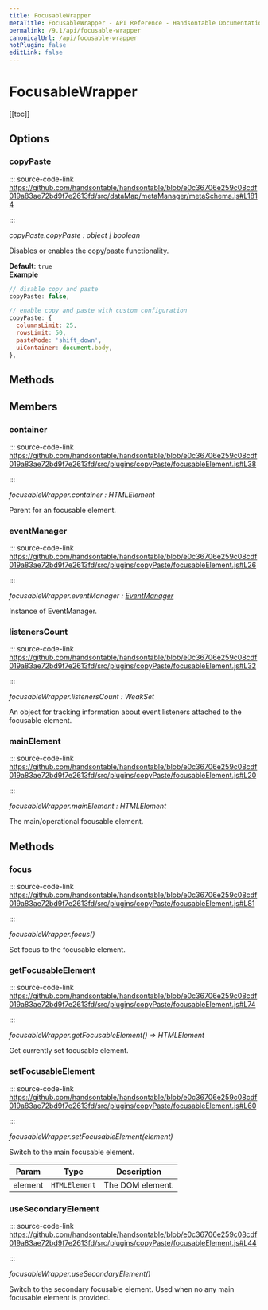 ```yaml
---
title: FocusableWrapper
metaTitle: FocusableWrapper - API Reference - Handsontable Documentation
permalink: /9.1/api/focusable-wrapper
canonicalUrl: /api/focusable-wrapper
hotPlugin: false
editLink: false
---
```


# FocusableWrapper

[[toc]]
## Options

### copyPaste
  
::: source-code-link https://github.com/handsontable/handsontable/blob/e0c36706e259c08cdf019a83ae72bd9f7e2613fd/src/dataMap/metaManager/metaSchema.js#L1814

:::

_copyPaste.copyPaste : object | boolean_

Disables or enables the copy/paste functionality.

**Default**: <code>true</code>  
**Example**  
```js
// disable copy and paste
copyPaste: false,

// enable copy and paste with custom configuration
copyPaste: {
  columnsLimit: 25,
  rowsLimit: 50,
  pasteMode: 'shift_down',
  uiContainer: document.body,
},
```

## Methods
## Members

### container
  
::: source-code-link https://github.com/handsontable/handsontable/blob/e0c36706e259c08cdf019a83ae72bd9f7e2613fd/src/plugins/copyPaste/focusableElement.js#L38

:::

_focusableWrapper.container : HTMLElement_

Parent for an focusable element.



### eventManager
  
::: source-code-link https://github.com/handsontable/handsontable/blob/e0c36706e259c08cdf019a83ae72bd9f7e2613fd/src/plugins/copyPaste/focusableElement.js#L26

:::

_focusableWrapper.eventManager : [EventManager](@/api/eventManager.md)_

Instance of EventManager.



### listenersCount
  
::: source-code-link https://github.com/handsontable/handsontable/blob/e0c36706e259c08cdf019a83ae72bd9f7e2613fd/src/plugins/copyPaste/focusableElement.js#L32

:::

_focusableWrapper.listenersCount : WeakSet_

An object for tracking information about event listeners attached to the focusable element.



### mainElement
  
::: source-code-link https://github.com/handsontable/handsontable/blob/e0c36706e259c08cdf019a83ae72bd9f7e2613fd/src/plugins/copyPaste/focusableElement.js#L20

:::

_focusableWrapper.mainElement : HTMLElement_

The main/operational focusable element.


## Methods

### focus
  
::: source-code-link https://github.com/handsontable/handsontable/blob/e0c36706e259c08cdf019a83ae72bd9f7e2613fd/src/plugins/copyPaste/focusableElement.js#L81

:::

_focusableWrapper.focus()_

Set focus to the focusable element.



### getFocusableElement
  
::: source-code-link https://github.com/handsontable/handsontable/blob/e0c36706e259c08cdf019a83ae72bd9f7e2613fd/src/plugins/copyPaste/focusableElement.js#L74

:::

_focusableWrapper.getFocusableElement() ⇒ HTMLElement_

Get currently set focusable element.



### setFocusableElement
  
::: source-code-link https://github.com/handsontable/handsontable/blob/e0c36706e259c08cdf019a83ae72bd9f7e2613fd/src/plugins/copyPaste/focusableElement.js#L60

:::

_focusableWrapper.setFocusableElement(element)_

Switch to the main focusable element.


| Param | Type | Description |
| --- | --- | --- |
| element | `HTMLElement` | The DOM element. |



### useSecondaryElement
  
::: source-code-link https://github.com/handsontable/handsontable/blob/e0c36706e259c08cdf019a83ae72bd9f7e2613fd/src/plugins/copyPaste/focusableElement.js#L44

:::

_focusableWrapper.useSecondaryElement()_

Switch to the secondary focusable element. Used when no any main focusable element is provided.


